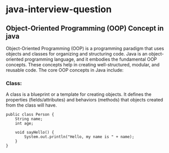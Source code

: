 # java-interview-question

## Object-Oriented Programming (OOP) Concept in java

Object-Oriented Programming (OOP) is a programming paradigm that uses objects and classes for organizing and structuring code. Java is an object-oriented programming language, and it embodies the fundamental OOP concepts. These concepts help in creating well-structured, modular, and reusable code. The core OOP concepts in Java include:

### Class:

A class is a blueprint or a template for creating objects. It defines the properties (fields/attributes) and behaviors (methods) that objects created from the class will have.
```
public class Person {
    String name;
    int age;

    void sayHello() {
        System.out.println("Hello, my name is " + name);
    }
}
```
